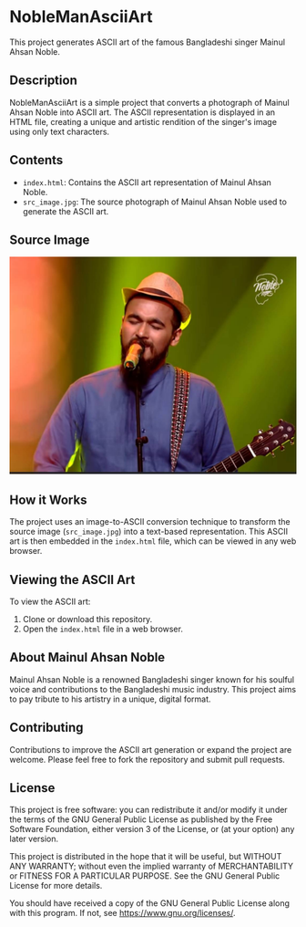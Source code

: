 # NobleManAsciiArt

This project generates ASCII art of the famous Bangladeshi singer Mainul Ahsan Noble.

## Description

NobleManAsciiArt is a simple project that converts a photograph of Mainul Ahsan Noble into ASCII art. The ASCII representation is displayed in an HTML file, creating a unique and artistic rendition of the singer's image using only text characters.

## Contents

- `index.html`: Contains the ASCII art representation of Mainul Ahsan Noble.
- `src_image.jpg`: The source photograph of Mainul Ahsan Noble used to generate the ASCII art.

## Source Image

![Mainul Ahsan Noble](src_image.jpg)

## How it Works

The project uses an image-to-ASCII conversion technique to transform the source image (`src_image.jpg`) into a text-based representation. This ASCII art is then embedded in the `index.html` file, which can be viewed in any web browser.

## Viewing the ASCII Art

To view the ASCII art:

1. Clone or download this repository.
2. Open the `index.html` file in a web browser.

## About Mainul Ahsan Noble

Mainul Ahsan Noble is a renowned Bangladeshi singer known for his soulful voice and contributions to the Bangladeshi music industry. This project aims to pay tribute to his artistry in a unique, digital format.

## Contributing

Contributions to improve the ASCII art generation or expand the project are welcome. Please feel free to fork the repository and submit pull requests.

## License

This project is free software: you can redistribute it and/or modify it under the terms of the GNU General Public License as published by the Free Software Foundation, either version 3 of the License, or (at your option) any later version.

This project is distributed in the hope that it will be useful, but WITHOUT ANY WARRANTY; without even the implied warranty of MERCHANTABILITY or FITNESS FOR A PARTICULAR PURPOSE. See the GNU General Public License for more details.

You should have received a copy of the GNU General Public License along with this program. If not, see <https://www.gnu.org/licenses/>.
